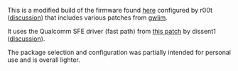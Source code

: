 This is a modified build of the firmware found [here](https://github.com/infinitnet/lede-ar71xx-optimized-archer-c7-v2) configured by r00t ([discussion](https://forum.lede-project.org/t/1382)) that includes various patches from [gwlim](https://github.com/gwlim/mips74k-ar71xx-lede-patch).

It uses the Qualcomm SFE driver (fast path) from [this patch](https://github.com/lede-project/source/pull/1269) by dissent1 ([discussion](https://forum.lede-project.org/t/4582)).

The package selection and configuration was partially intended for personal use and is overall lighter.
